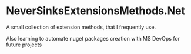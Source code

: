 # NeverSinksExtensionsMethods.Net
A small collection of extension methods, that I frequently use.

Also learning to automate nuget packages creation with MS DevOps for future projects
